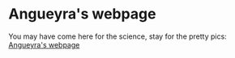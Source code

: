 # Angueyra's webpage

You may have come here for the science, stay for the pretty pics: [Angueyra's webpage](angueyraNIH.github.io)

